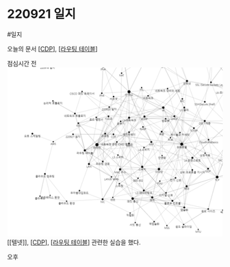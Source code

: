 # 220921 일지

#일지

오늘의 문서 
[[CDP]], [[라우팅 테이블]]

점심시간 전 
![](../attachments/2022-09-21-12-21-45.png)
[[텔넷]], [[CDP]], [[라우팅 테이블]] 관련한 실습을 했다. 

오후




[//begin]: # "Autogenerated link references for markdown compatibility"
[CDP]: ../docs/CDP.md "CDP"
[라우팅 테이블]: <../docs/라우팅 테이블.md> "라우팅 테이블"
[//end]: # "Autogenerated link references"